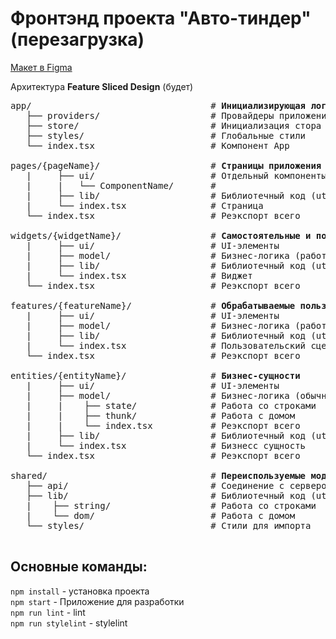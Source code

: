 # Фронтэнд проекта "Авто-тиндер" (перезагрузка)

[Макет в Figma](https://www.figma.com/file/lccYj5aztjpRBpeLNTQl3G/AutoTinder?node-id=0%3A1)

Архитектура **Feature Sliced Design** (будет)

<pre>
app/                                  # <b>Инициализирующая логика приложения</b>
   ├── providers/                     # Провайдеры приложения (Store, BrowserRouter...)
   ├── store/                         # Инициализация стора Redux
   ├── styles/                        # Глобальные стили 
   └── index.tsx                      # Компонент App

pages/{pageName}/                     # <b>Страницы приложения</b>
   |     ├── ui/                      # Отдельный компоненты страницы
   |     |   └── ComponentName/       # 
   |     ├── lib/                     # Библиотечный код (utils/helpers/types)
   |     └── index.tsx                # Страница
   └── index.tsx                      # Реэкспорт всего

widgets/{widgetName}/                 # <b>Самостоятельные и полноценные блоки для страниц</b>
   |     ├── ui/                      # UI-элементы
   |     ├── model/                   # Бизнес-логика (работа со стором)
   |     ├── lib/                     # Библиотечный код (utils/helpers/types)
   |     └── index.tsx                # Виджет
   └── index.tsx                      # Реэкспорт всего

features/{featureName}/               # <b>Обрабатываемые пользовательские сценарии</b>
   |     ├── ui/                      # UI-элементы
   |     ├── model/                   # Бизнес-логика (работа со стором)
   |     ├── lib/                     # Библиотечный код (utils/helpers/types)
   |     └── index.tsx                # Пользовательский сценарий
   └── index.tsx                      # Реэкспорт всего

entities/{entityName}/                # <b>Бизнес-сущности</b>
   |     ├── ui/                      # UI-элементы
   |     ├── model/                   # Бизнес-логика (обычно работа со стейт-менеджером)
   |     |    ├── state/              # Работа со строками
   |     |    ├── thunk/              # Работа с домом
   |     |    └── index.tsx           # Реэкспорт всего
   |     ├── lib/                     # Библиотечный код (utils/helpers/types)
   |     └── index.tsx                # Бизнесс сущность
   └── index.tsx                      # Реэкспорт всего

shared/                               # <b>Переиспользуемые модули, без привязки к бизнес-логике</b>
   ├── api/                           # Соединение с сервером
   ├── lib/                           # Библиотечный код (utils/helpers/types)
   |    ├── string/                   # Работа со строками
   |    └── dom/                      # Работа с домом
   └── styles/                     	  # Стили для импорта
     
</pre>

## Основные команды:

`npm install` - установка проекта  
`npm start` - Приложение для разработки  
`npm run lint` - lint  
`npm run stylelint` - stylelint